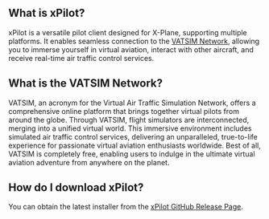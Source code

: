 ## What is xPilot?
xPilot is a versatile pilot client designed for X-Plane, supporting multiple platforms. It enables seamless connection to the [VATSIM Network](https://www.vatsim.net), allowing you to immerse yourself in virtual aviation, interact with other aircraft, and receive real-time air traffic control services.

## What is the VATSIM Network?
VATSIM, an acronym for the Virtual Air Traffic Simulation Network, offers a comprehensive online platform that brings together virtual pilots from around the globe. Through VATSIM, flight simulators are interconnected, merging into a unified virtual world. This immersive environment includes simulated air traffic control services, delivering an unparalleled, true-to-life experience for passionate virtual aviation enthusiasts worldwide. Best of all, VATSIM is completely free, enabling users to indulge in the ultimate virtual aviation adventure from anywhere on the planet.

## How do I download xPilot?
You can obtain the latest installer from the [xPilot GitHub Release Page](https://github.com/xpilot-project/xpilot/releases/latest).